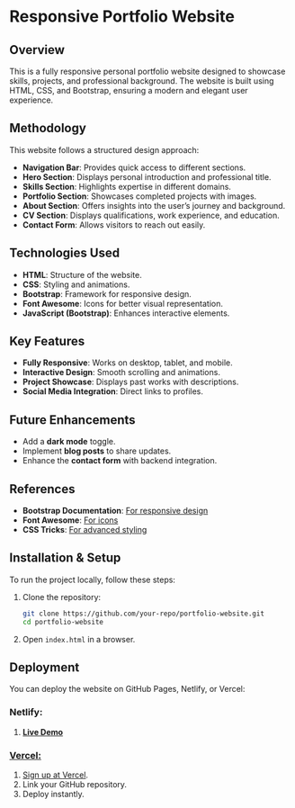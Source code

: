 # Responsive Portfolio Website

## Overview
This is a fully responsive personal portfolio website designed to showcase skills, projects, and professional background. The website is built using HTML, CSS, and Bootstrap, ensuring a modern and elegant user experience.

## Methodology
This website follows a structured design approach:
- **Navigation Bar**: Provides quick access to different sections.
- **Hero Section**: Displays personal introduction and professional title.
- **Skills Section**: Highlights expertise in different domains.
- **Portfolio Section**: Showcases completed projects with images.
- **About Section**: Offers insights into the user’s journey and background.
- **CV Section**: Displays qualifications, work experience, and education.
- **Contact Form**: Allows visitors to reach out easily.

## Technologies Used
- **HTML**: Structure of the website.
- **CSS**: Styling and animations.
- **Bootstrap**: Framework for responsive design.
- **Font Awesome**: Icons for better visual representation.
- **JavaScript (Bootstrap)**: Enhances interactive elements.

## Key Features
- **Fully Responsive**: Works on desktop, tablet, and mobile.
- **Interactive Design**: Smooth scrolling and animations.
- **Project Showcase**: Displays past works with descriptions.
- **Social Media Integration**: Direct links to profiles.

## Future Enhancements
- Add a **dark mode** toggle.
- Implement **blog posts** to share updates.
- Enhance the **contact form** with backend integration.

## References
- **Bootstrap Documentation**: [For responsive design](https://getbootstrap.com/)
- **Font Awesome**: [For icons](https://fontawesome.com/)
- **CSS Tricks**: [For advanced styling](https://css-tricks.com/)

## Installation & Setup
To run the project locally, follow these steps:

1. Clone the repository:
   ```bash
   git clone https://github.com/your-repo/portfolio-website.git
   cd portfolio-website
   ```
2. Open `index.html` in a browser.

## Deployment
You can deploy the website on GitHub Pages, Netlify, or Vercel:

### Netlify:
1. <a href = "https://67d8460ec8a27959f56fb414--remarkable-muffin-0fb573.netlify.app/"> **Live Demo**


### Vercel:
1. Sign up at [Vercel](https://vercel.com/).
2. Link your GitHub repository.
3. Deploy instantly.



